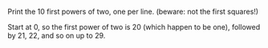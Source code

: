Print the 10 first powers of two, one per line. (beware: not the first squares!)

Start at 0, so the first power of two is 20 (which happen to be one), followed by 21, 22, and so on up to 29.